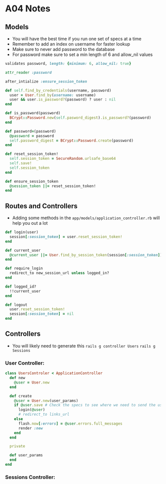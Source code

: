 # A04 Notes
## Models
- You will have the best time if you run one set of specs at a time
- Remember to add an index on username for faster lookup
- Make sure to never add password to the database
- For password make sure to set a min length of 6 and allow_nil values
```ruby
validates password, length: {minimum: 6, allow_nil: true}

attr_reader :password

after_intialize :ensure_session_token

def self.find_by_credentials(username, password)
  user = User.find_by(username: username)
  user && user.is_password?(password) ? user : nil
end

def is_password(password)
  BCrypt::Password.new(self.pasword_digest).is_password?(password)
end

def password=(password)
  @password = password
  self.password_digest = BCrypt::Password.create(password)
end

def reset_session_token!
  self.session_token = SecureRandom.urlsafe_base64
  self.save!
  self.session_token
end

def ensure_session_token
  @session_token ||= reset_session_token!
end
```
## Routes and Controllers
- Adding some methods in the `app/models/application_controller.rb` will help
    you out a lot
```ruby
def login(user)
  session[:session_token] = user.reset_session_token!
end

def current_user
  @current_user ||= User.find_by_session_token(session[:session_token])
end

def require_login
  redirect_to new_session_url unless logged_in?
end

def logged_id?
  !!current_user
end

def logout
  user.reset_session_token!
  session[:session_token] = nil
end
```

## Controllers
- You will likely need to generate this
`rails g controller Users`
`rails g Sessions`

### User Controller:
```ruby
class UsersControler < ApplicationController
  def new
    @user = User.new
  end

  def create
    @user = User.new(user_params)
    if @user.save # Check the specs to see where we need to send the user after login
      login(@user)
      # redirect_to links_url
    else
      flash.now[:errors] = @user.errors.full_messages
      render :new
    end
  end

  private

  def user_params
  end
end
```
### Sessions Controller:
```ruby
```
